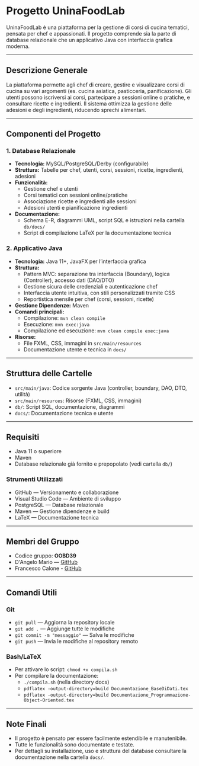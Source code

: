 # Progetto UninaFoodLab

UninaFoodLab è una piattaforma per la gestione di corsi di cucina tematici, pensata per chef e appassionati. Il progetto comprende sia la parte di database relazionale che un applicativo Java con interfaccia grafica moderna.

---

## Descrizione Generale

La piattaforma permette agli chef di creare, gestire e visualizzare corsi di cucina su vari argomenti (es. cucina asiatica, pasticceria, panificazione). Gli utenti possono iscriversi ai corsi, partecipare a sessioni online o pratiche, e consultare ricette e ingredienti. Il sistema ottimizza la gestione delle adesioni e degli ingredienti, riducendo sprechi alimentari.

---

## Componenti del Progetto

### 1. Database Relazionale
- **Tecnologia:** MySQL/PostgreSQL/Derby (configurabile)
- **Struttura:** Tabelle per chef, utenti, corsi, sessioni, ricette, ingredienti, adesioni
- **Funzionalità:**
  - Gestione chef e utenti
  - Corsi tematici con sessioni online/pratiche
  - Associazione ricette e ingredienti alle sessioni
  - Adesioni utenti e pianificazione ingredienti
- **Documentazione:**
  - Schema E-R, diagrammi UML, script SQL e istruzioni nella cartella `db/docs/`
  - Script di compilazione LaTeX per la documentazione tecnica

### 2. Applicativo Java
- **Tecnologia:** Java 11+, JavaFX per l’interfaccia grafica
- **Struttura:**
  - Pattern MVC: separazione tra interfaccia (Boundary), logica (Controller), accesso dati (DAO/DTO)
  - Gestione sicura delle credenziali e autenticazione chef
  - Interfaccia utente intuitiva, con stili personalizzati tramite CSS
  - Reportistica mensile per chef (corsi, sessioni, ricette)
- **Gestione Dipendenze:** Maven
- **Comandi principali:**
  - Compilazione: `mvn clean compile`
  - Esecuzione: `mvn exec:java`
  - Compilazione ed esecuzione: `mvn clean compile exec:java`
- **Risorse:**
  - File FXML, CSS, immagini in `src/main/resources`
  - Documentazione utente e tecnica in `docs/`

---

## Struttura delle Cartelle

- `src/main/java`: Codice sorgente Java (controller, boundary, DAO, DTO, utilità)
- `src/main/resources`: Risorse (FXML, CSS, immagini)
- `db/`: Script SQL, documentazione, diagrammi
- `docs/`: Documentazione tecnica e utente

---

## Requisiti

- Java 11 o superiore
- Maven
- Database relazionale già fornito e prepopolato (vedi cartella `db/`)

### Strumenti Utilizzati

- GitHub — Versionamento e collaborazione
- Visual Studio Code — Ambiente di sviluppo
- PostgreSQL — Database relazionale
- Maven — Gestione dipendenze e build
- LaTeX — Documentazione tecnica

---

## Membri del Gruppo

- Codice gruppo: **OOBD39**
- D'Angelo Mario — [GitHub](https://github.com/Aldref27)
- Francesco Calone - [GitHub](https://github.com/FrancescoCalone)


---

## Comandi Utili

### Git
- `git pull` — Aggiorna la repository locale
- `git add .` — Aggiunge tutte le modifiche
- `git commit -m "messaggio"` — Salva le modifiche
- `git push` — Invia le modifiche al repository remoto

### Bash/LaTeX
- Per attivare lo script: `chmod +x compila.sh`
- Per compilare la documentazione:
  - `./compila.sh` (nella directory docs)
  - `pdflatex -output-directory=build Documentazione_BaseDiDati.tex`
  - `pdflatex -output-directory=build Documentazione_Programmazione-Object-Oriented.tex`

---

## Note Finali

- Il progetto è pensato per essere facilmente estendibile e manutenibile.
- Tutte le funzionalità sono documentate e testate.
- Per dettagli su installazione, uso e struttura del database consultare la documentazione nella cartella `docs/`.